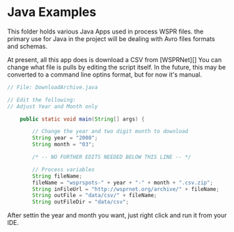 # Java Examples

This folder holds various Java Apps used in process WSPR files.
the primary use for Java in the project will be dealing with Avro
files formats and  schemas.

At present, all this app does is download a CSV from [WSPRNet][]
You can change what file is pulls by editing the script itself.
In the future, this may be converted to a command line optins
format, but for now it's manual.

```java
// File: DownloadArchive.java

// Edit the following:
// Adjust Year and Month only

    public static void main(String[] args) {

        // Change the year and two digit month to download
        String year = "2008";
        String month = "03";

        /* -- NO FURTHER EDITS NEEDED BELOW THIS LINE -- */

        // Process variables
        String fileName;
        fileName = "wsprspots-" + year + "-" + month + ".csv.zip";
        String inFileUrl = "http://wsprnet.org/archive/" + fileName;
        String outFile = "data/csv/" + fileName;
        String outFileDir = "data/csv";
```

After settin the year and month you want, just right click and run
it from your IDE.
